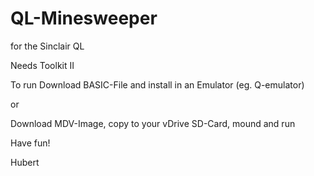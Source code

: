 # QL-Minesweeper
 for the Sinclair QL

Needs Toolkit II

To run
Download BASIC-File and install in an Emulator (eg. Q-emulator)

or

Download MDV-Image, copy to your vDrive SD-Card, mound and run

Have fun!

  Hubert
